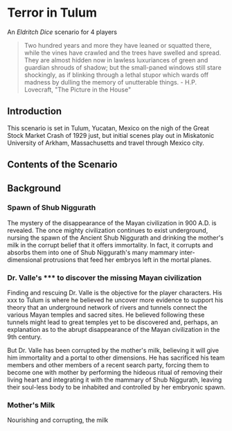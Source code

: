 # Terror in Tulum
An _Eldritch Dice_ scenario for 4 players

> Two hundred years and more they have leaned or squatted there, while the vines have crawled and the trees have swelled and spread.
> They are almost hidden now in lawless luxuriances of green and guardian shrouds of shadow; but the small-paned windows still stare
> shockingly, as if blinking through a lethal stupor which wards off madness by dulling the memory of unutterable things.
	- H.P. Lovecraft, "The Picture in the House"

## Introduction
This scenario is set in Tulum, Yucatan, Mexico on the nigh of the Great Stock Market Crash of 1929 just,  but initial scenes play
out in Miskatonic University of Arkham, Massachusetts and travel through Mexico city.

## Contents of the Scenario

## Background

### Spawn of Shub Niggurath
The mystery of the disappearance of the Mayan civilization in 900 A.D. is revealed. The once mighty civilization continues to exist
underground, nursing the spawn of the Ancient Shub Niggurath and drinking the mother's milk in the corrupt belief that it offers
immortality. In fact, it corrupts and absorbs them into one of Shub Niggurath's many mammary inter-dimensional protrusions that feed
her embryos left in the mortal planes.

### Dr. Valle's *** to discover the missing Mayan civilization
Finding and rescuing Dr. Valle is the objective for the player characters. His xxx to Tulum is where he believed he uncover more
evidence to support his theory that an underground network of rivers and tunnels connect the various Mayan temples and sacred sites.
He believed following these tunnels might lead to great temples yet to be discovered and, perhaps, an explanation as to the abrupt
disappearance of the Mayan civilization in the 9th century.

But Dr. Valle has been corrupted by the mother's milk, believing it will give him immortality and a portal to other dimensions. He
has sacrificed his team members and other members of a recent search party, forcing them to become one with mother by performing the
hideous ritual of removing their living heart and integrating it with the mammary of Shub Niggurath, leaving their soul-less body to
be inhabited and controlled by her embryonic spawn.

### Mother's Milk
Nourishing and corrupting, the milk 
